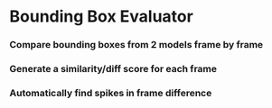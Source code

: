 # Bounding Box Evaluator

### Compare bounding boxes from 2 models frame by frame

### Generate a similarity/diff score for each frame

### Automatically find spikes in frame difference 
